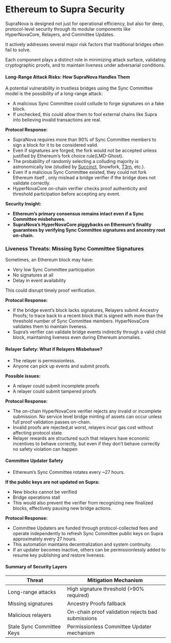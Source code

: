 # Ethereum to Supra Security

SupraNova is designed not just for operational efficiency, but also for deep, protocol-level security through its modular components like HyperNovaCore, Relayers, and Committee Updates.

It actively addresses several major risk factors that traditional bridges often fail to solve.

Each component plays a distinct role in minimizing attack surface, validating cryptographic proofs, and to maintain liveness under adversarial conditions.

#### Long-Range Attack Risks: How SupraNova Handles Them

A potential vulnerability in trustless bridges using the Sync Committee model is the possibility of a long-range attack:

* A malicious Sync Committee could collude to forge signatures on a fake block.
* If unchecked, this could allow them to fool external chains like Supra into believing invalid transactions are real.

**Protocol Response:**

* SupraNova requires more than 90% of Sync Committee members to sign a block for it to be considered valid.
* Even if signatures are forged, the fork would not be accepted unless justified by Ethereum’s fork choice rule(LMD-Ghost).
* The probability of randomly selecting a colluding majority is astronomically low (studied by [Succinct](https://www.gnosis.io/blog/succincts-ethereum-zk-light-client-and-the-road-to-trust-minimzed-bridges-with-hashi), Snowfork, [T3rn](https://www.t3rn.io/blog/exploring-eths-altair-light-client-protocol-t3rns-vision), etc.).
* Even if a malicious Sync Committee existed, they could not fork Ethereum itself ,  only mislead a bridge verifier if the bridge does not validate correctly.
* HyperNovaCore on-chain verifier checks proof authenticity and threshold participation before accepting any event.

**Security Insight:**&#x20;

* **Ethereum’s primary consensus remains intact even if a Sync Committee misbehaves.**&#x20;
* **SupraNova’s HyperNovaCore piggybacks on Ethereum’s finality guarantees by verifying Sync Committee signatures and ancestry root on-chain.**&#x20;

### Liveness Threats: Missing Sync Committee Signatures

Sometimes, an Ethereum block may have:

* Very low Sync Committee participation
* No signatures at all
* Delay in event availability

This could disrupt timely proof verification.

**Protocol Response:**

* If the bridge event’s block lacks signatures, Relayers submit Ancestry Proofs; to trace back to a recent block that is signed with more than the threshold number of Sync Committee members. HyperNovaCore validates them to maintain liveness.
* Supra’s verifier can validate bridge events indirectly through a valid child block, maintaining liveness even during Ethereum anomalies.

#### Relayer Safety: What if Relayers Misbehave?

* The relayer is permissionless.
* Anyone can pick up events and submit proofs.

**Possible issues:**

* A relayer could submit incomplete proofs
* A relayer could submit tampered proofs

**Protocol Response:**

* The on-chain HyperNovaCore verifier rejects any invalid or incomplete submission. No service level bridge minting of assets can occur unless full proof validation passes on-chain.
* Invalid proofs are rejected;at worst, relayers incur gas cost without affecting protocol state.
* Relayer rewards are structured such that relayers have economic incentives to behave correctly, but even if they don’t behave correctly no safety violation can happen

#### Committee Updater Safety

* Ethereum’s Sync Committee rotates every \~27 hours.

**If the public keys are not updated on Supra:**

* New blocks cannot be verified
* Bridge operations stall
* This would also prevent the verifier from recognizing new finalized blocks, effectively pausing new bridge actions.

**Protocol Response:**

* Committee Updaters are funded through protocol-collected fees and operate independently to refresh Sync Committee public keys on Supra approximately every 27 hours.&#x20;
* This automation maintains decentralization and system continuity.
* If an updater becomes inactive, others can be permissionlessly added to resume key publishing and restore liveness.

#### Summary of Security Layers

| Threat                    | Mitigation Mechanism                              |
| ------------------------- | ------------------------------------------------- |
| Long-range attacks        | High signature threshold (>90% required)          |
| Missing signatures        | Ancestry Proofs fallback                          |
| Malicious relayers        | On-chain proof validation rejects bad submissions |
| Stale Sync Committee Keys | Permissionless Committee Updater mechanism        |

